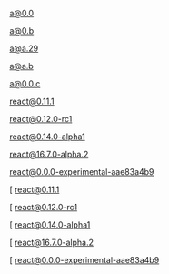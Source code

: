 a@0.0

a@0.b

a@a.29

a@a.b

a@0.0.c

react@0.11.1

react@0.12.0-rc1

react@0.14.0-alpha1

react@16.7.0-alpha.2

react@0.0.0-experimental-aae83a4b9

[ react@0.11.1

[ react@0.12.0-rc1

[ react@0.14.0-alpha1

[ react@16.7.0-alpha.2

[ react@0.0.0-experimental-aae83a4b9
